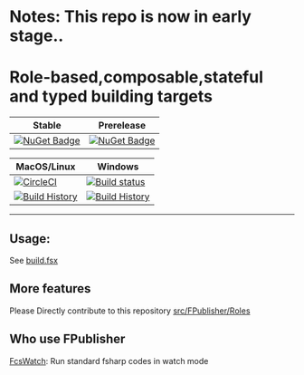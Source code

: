 # Notes: This repo is now in early stage..

# Role-based,composable,stateful and typed building targets

Stable | Prerelease
--- | ---
[![NuGet Badge](https://buildstats.info/nuget/FPublisher)](https://www.nuget.org/packages/FPublisher/) | [![NuGet Badge](https://buildstats.info/nuget/FPublisher?includePreReleases=true)](https://www.nuget.org/packages/FPublisher/)


MacOS/Linux | Windows
--- | ---
[![CircleCI](https://circleci.com/gh/humhei/FPublisher.svg?style=svg)](https://circleci.com/gh/humhei/FPublisher) | [![Build status](https://ci.appveyor.com/api/projects/status/0qnls95ohaytucsi?svg=true)](https://ci.appveyor.com/project/ts2fable-imports/fpublisher)
[![Build History](https://buildstats.info/circleci/chart/humhei/FPublisher)](https://circleci.com/gh/humhei/FPublisher) | [![Build History](https://buildstats.info/appveyor/chart/ts2fable-imports/fpublisher)](https://ci.appveyor.com/project/ts2fable-imports/fpublisher)


---

## Usage:
See [build.fsx](https://github.com/humhei/FPublisher/blob/master/build.fsx)

## More features
Please Directly contribute to this repository [src/FPublisher/Roles](https://github.com/humhei/FPublisher/tree/master/src/FPublisher/Roles)


## Who use FPublisher
[FcsWatch](https://github.com/humhei/FCSWatch/): Run standard fsharp codes in watch mode